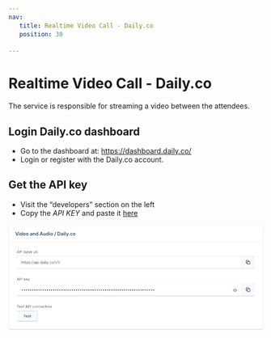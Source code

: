 ```yaml
---
nav:
   title: Realtime Video Call - Daily.co
   position: 30

---
```


# Realtime Video Call - Daily.co

The service is responsible for streaming a video between the attendees.

## Login Daily.co dashboard
- Go to the dashboard at: https://dashboard.daily.co/
- Login or register with the Daily.co account.

## Get the API key
- Visit the “developers” section on the left
- Copy the *API KEY* and paste it [here](./configuration.md#video-and-audio)

![ ](../../assets/products-digitalSalesRooms-videoConfig.png)
